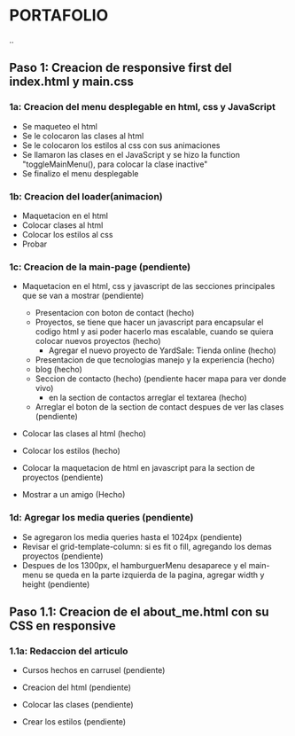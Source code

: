 # PORTAFOLIO

..

## Paso 1: Creacion de responsive first del index.html y main.css

### 1a: Creacion del menu desplegable en html, css y JavaScript

- Se maqueteo el html
- Se le colocaron las clases al html
- Se le colocaron los estilos al css con sus animaciones
- Se llamaron las clases en el JavaScript y se hizo la function "toggleMainMenu(), para colocar la clase inactive"
- Se finalizo el menu desplegable

### 1b: Creacion del loader(animacion)

- Maquetacion en el html
- Colocar clases al html
- Colocar los estilos al css
- Probar

### 1c: Creacion de la main-page (pendiente)

- Maquetacion en el html, css y javascript de las secciones principales que se van a mostrar (pendiente)
    - Presentacion con boton de contact (hecho)
    - Proyectos, se tiene que hacer un javascript para encapsular el codigo html y asi poder hacerlo mas escalable, cuando se quiera colocar nuevos proyectos (hecho)
        - Agregar el nuevo proyecto de YardSale: Tienda online (hecho)
    - Presentacion de que tecnologias manejo y la experiencia (hecho)
    - blog (hecho)
    - Seccion de contacto (hecho) (pendiente hacer mapa para ver donde vivo)
        - en la section de contactos arreglar el textarea (hecho)
    - Arreglar el boton de la section de contact despues de ver las clases (pendiente)

- Colocar las clases al html (hecho)
- Colocar los estilos (hecho)
- Colocar la maquetacion de html en javascript para la section de proyectos (pendiente)
- Mostrar a un amigo (Hecho)

### 1d: Agregar los media queries (pendiente)

- Se agregaron los media queries hasta el 1024px (pendiente)
- Revisar el grid-template-column: si es fit o fill, agregando los demas proyectos (pendiente)
- Despues de los 1300px, el hamburguerMenu desaparece y el main-menu se queda en la parte izquierda de la pagina, agregar width y height (pendiente)

## Paso 1.1: Creacion de el about_me.html con su CSS en responsive

### 1.1a: Redaccion del articulo 
- Cursos hechos en carrusel (pendiente)

- Creacion del html (pendiente)
- Colocar las clases (pendiente)
- Crear los estilos (pendiente)

